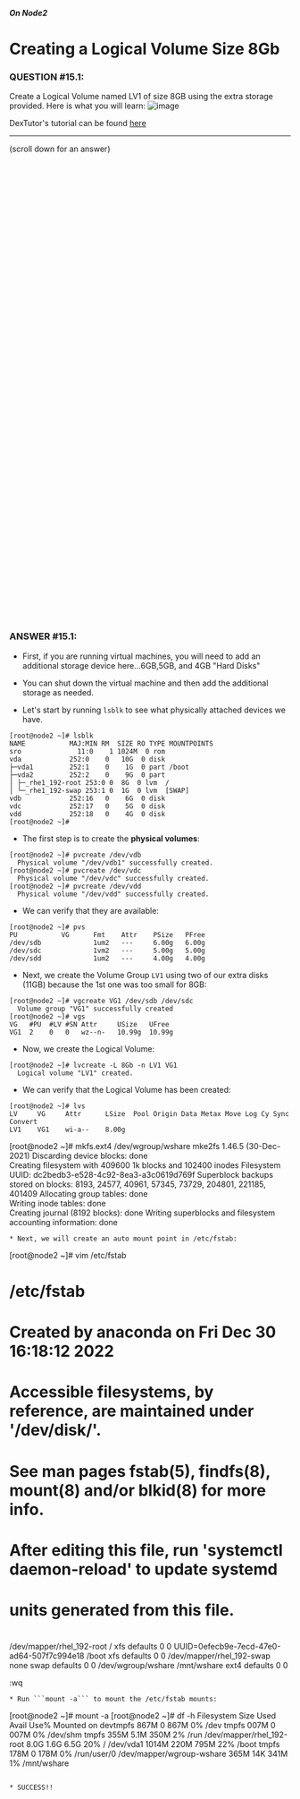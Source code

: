 ***On Node2***

# Creating a Logical Volume Size 8Gb

### QUESTION #15.1:
Create a Logical Volume named LV1 of size 8GB using the extra storage provided.  Here is what you will learn:
![image](https://github.com/RedHatRanger/rhcsa9vagrant/assets/90477448/47206a5d-73f3-483e-b9d6-e3f35aea26ab)

DexTutor's tutorial can be found <a href="https://www.youtube.com/watch?v=N3HFDvV-d-w">here</a>
***
(scroll down for an answer)

<br/><br/><br/><br/><br/><br/><br/><br/><br/><br/><br/><br/><br/><br/><br/><br/><br/><br/><br/><br/><br/><br/><br/><br/>
<br/><br/><br/><br/><br/><br/><br/><br/><br/><br/><br/><br/><br/><br/><br/><br/><br/><br/><br/><br/><br/><br/><br/><br/>

### ANSWER #15.1:

* First, if you are running virtual machines, you will need to add an additional storage device here...6GB,5GB, and 4GB "Hard Disks"
* You can shut down the virtual machine and then add the additional storage as needed.

* Let's start by running ```lsblk``` to see what physically attached devices we have.

```
[root@node2 ~]# lsblk
NAME           MAJ:MIN RM  SIZE RO TYPE MOUNTPOINTS
sro              11:0    1 1024M  0 rom
vda            252:0    0   10G  0 disk
├─vda1         252:1    0    1G  0 part /boot
├─vda2         252:2    0    9G  0 part
│ ├─_rhe1_192-root 253:0 0  8G  0 lvm  /
│ └─_rhe1_192-swap 253:1 0  1G  0 lvm  [SWAP]
vdb            252:16   0    6G  0 disk
vdc            252:17   0    5G  0 disk
vdd            252:18   0    4G  0 disk
[root@node2 ~]#
```

* The first step is to create the **physical volumes**: 
```
[root@node2 ~]# pvcreate /dev/vdb
  Physical volume "/dev/vdb1" successfully created.
[root@node2 ~]# pvcreate /dev/vdc
  Physical volume "/dev/vdc" successfully created.
[root@node2 ~]# pvcreate /dev/vdd
  Physical volume "/dev/vdd" successfully created.
```

* We can verify that they are available:
```
[root@node2 ~]# pvs
PU           VG      Fmt    Attr    PSize   PFree
/dev/sdb             1um2   ---     6.00g   6.00g
/dev/sdc             1vm2   ---     5.00g   5.00g
/dev/sdd             1um2   ---     4.00g   4.00g
```

* Next, we create the Volume Group ```LV1``` using two of our extra disks (11GB) because the 1st one was too small for 8GB:
```
[root@node2 ~]# vgcreate VG1 /dev/sdb /dev/sdc
  Volume group "VG1" successfully created
[root@node2 ~]# vgs
VG   #PU  #LV #SN Attr     USize   UFree
VG1  2    0   0   wz--n-   10.99g  10.99g
```

* Now, we create the Logical Volume:
```
[root@node2 ~]# lvcreate -L 8Gb -n LV1 VG1
  Logical volume "LV1" created.
```

* We can verify that the Logical Volume has been created:
```
[root@node2 ~]# lvs
LV     VG     Attr      LSize  Pool Origin Data Metax Move Log Cy Sync Convert
LV1    VG1    wi-a--    8.00g
```

[root@node2 ~]# mkfs.ext4 /dev/wgroup/wshare
mke2fs 1.46.5 (30-Dec-2021)
Discarding device blocks: done                            
Creating filesystem with 409600 1k blocks and 102400 inodes
Filesystem UUID: dc2bedb3-e528-4c92-8ea3-a3c0619d769f
Superblock backups stored on blocks: 
  8193, 24577, 40961, 57345, 73729, 204801, 221185, 401409
Allocating group tables: done                            
Writing inode tables: done                            
Creating journal (8192 blocks): done
Writing superblocks and filesystem accounting information: done   
```
* Next, we will create an auto mount point in /etc/fstab:
```
[root@node2 ~]# vim /etc/fstab

# /etc/fstab
# Created by anaconda on Fri Dec 30 16:18:12 2022
#
# Accessible filesystems, by reference, are maintained under '/dev/disk/'.
# See man pages fstab(5), findfs(8), mount(8) and/or blkid(8) for more info.
#
# After editing this file, run 'systemctl daemon-reload' to update systemd
# units generated from this file.
#
/dev/mapper/rhel_192-root /                       xfs     defaults        0 0
UUID=0efecb9e-7ecd-47e0-ad64-507f7c994e18 /boot  xfs     defaults        0 0
/dev/mapper/rhel_192-swap none                    swap    defaults        0 0
/dev/wgroup/wshare       /mnt/wshare              ext4    defaults        0 0


:wq
```
* Run ```mount -a``` to mount the /etc/fstab mounts:
```
[root@node2 ~]# mount -a
[root@node2 ~]# df -h
Filesystem                      Size  Used Avail Use% Mounted on
devtmpfs                        867M    0  867M   0% /dev
tmpfs                           007M    0  007M   0% /dev/shm
tmpfs                           355M  5.1M  350M   2% /run
/dev/mapper/rhel_192-root       8.0G  1.6G  6.5G  20% /
/dev/vda1                       1014M  220M  795M  22% /boot
tmpfs                           178M    0  178M   0% /run/user/0
/dev/mapper/wgroup-wshare       365M   14K  341M   1% /mnt/wshare
```

* SUCCESS!!
